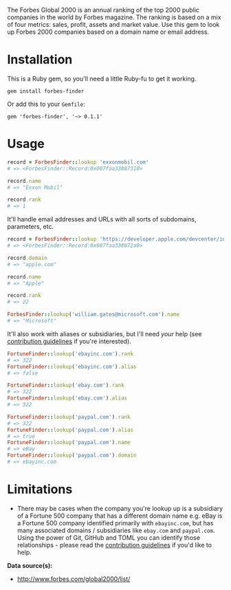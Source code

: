 The Forbes Global 2000 is an annual ranking of the top 2000 public companies in the world by Forbes magazine. The ranking is based on a mix of four metrics: sales, profit, assets and market value.  Use this gem to look up Forbes 2000 companies based on a domain name or email address.

# Installation

This is a Ruby gem, so you'll need a little Ruby-fu to get it working.

```
gem install forbes-finder
```

Or add this to your `Gemfile`:

```
gem 'forbes-finder', '~> 0.1.1'
```


# Usage

```ruby
record = ForbesFinder::lookup 'exxonmobil.com'
# => <ForbesFinder::Record:0x007faa33887310>

record.name
# => "Exxon Mobil"

record.rank
# => 1
```

It'll handle email addresses and URLs with all sorts of subdomains, parameters, etc.

```ruby
record = ForbesFinder::lookup 'https://developer.apple.com/devcenter/ios/checklist/'
# => <ForbesFinder::Record:0x007faa338072a0>

record.domain
# => "apple.com"

record.name
# => "Apple"

record.rank
# => 22

ForbesFinder::lookup('william.gates@microsoft.com').name
# => "Microsoft"
```

It'll also work with aliases or subsidiaries, but I'll need *your* help (see [contribution guidelines](/CONTRIBUTING.md) if you're interested).

```ruby
FortuneFinder::lookup('ebayinc.com').rank
# => 322
FortuneFinder::lookup('ebayinc.com').alias
# => false

FortuneFinder::lookup('ebay.com').rank
# => 322
FortuneFinder::lookup('ebay.com').alias
# => 322

FortuneFinder::lookup('paypal.com').rank
# => 322
FortuneFinder::lookup('paypal.com').alias
# => true
FortuneFinder::lookup('paypal.com').name
# => eBay
FortuneFinder::lookup('paypal.com').domain
# => ebayinc.com
```

# Limitations

* There may be cases when the company you're lookup up is a subsidiary of a Fortune 500 company that has a different domain name e.g. eBay is a Fortune 500 company identified primarily with `ebayinc.com`, but has many associated domains / subsidiaries like `ebay.com` and `paypal.com`. Using the power of Git, GitHub and TOML you can identify those relationships - please read the [contribution guidelines](/CONTRIBUTING.md) if you'd like to help.


**Data source(s):**
 * http://www.forbes.com/global2000/list/
